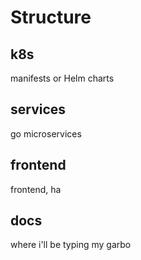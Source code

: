 # Structure
## k8s
manifests or Helm charts

## services
go microservices

## frontend 
frontend, ha

## docs
where i'll be typing my garbo

